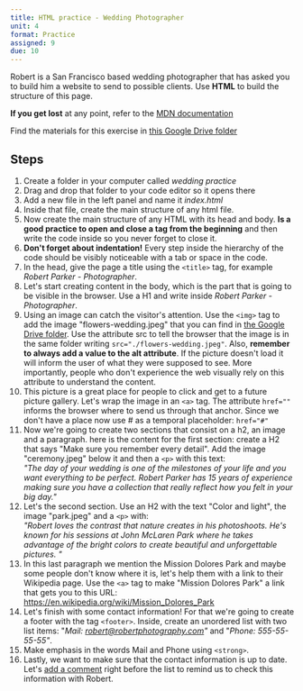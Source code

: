 ```yaml
---
title: HTML practice - Wedding Photographer
unit: 4
format: Practice
assigned: 9
due: 10
---
```

Robert is a San Francisco based wedding photographer that has asked you to build him a website to send to possible clients. Use **HTML** to build the structure of this page.

**If you get lost** at any point, refer to the [MDN documentation](https://developer.mozilla.org/en-US/) 

Find the materials for this exercise in [this Google Drive folder](https://drive.google.com/drive/u/0/folders/1B3biYboD83MUOI_HFB35ag9NrWzxJv1Q)

## Steps

1. Create a folder in your computer called _wedding practice_
2. Drag and drop that folder to your code editor so it opens there
3. Add a new file in the left panel and name it _index.html_ 
4. Inside that file, create the main structure of any html file.
5. Now create the main structure of any HTML with its head and body. **Is a good practice to open and close a tag from the beginning** and then write the code inside so you never forget to close it.
6. **Don't forget about indentation!** Every step inside the hierarchy of the code should be visibly noticeable with a tab or space in the code.
7. In the head, give the page a title using the `<title>` tag, for example _Robert Parker - Photographer_.
8. Let's start creating content in the body, which is the part that is going to be visible in the browser. Use a H1 and write inside _Robert Parker - Photographer_.
9. Using an image can catch the visitor's attention. Use the `<img>` tag to add the image "flowers-wedding.jpeg" that you can find in [the Google Drive folder](https://drive.google.com/drive/u/0/folders/1B3biYboD83MUOI_HFB35ag9NrWzxJv1Q). Use the attribute src to tell the browser that the image is in the same folder writing `src="./flowers-wedding.jpeg"`. Also, **remember to always add a value to the alt attribute**. If the picture doesn't load it will inform the user of what they were supposed to see. More importantly, people who don't experience the web visually rely on this attribute to understand the content.
10. This picture is a great place for people to click and get to a future picture gallery. Let's wrap the image in an `<a>` tag. The attribute `href=""` informs the browser where to send us through that anchor. Since we don't have a place now use # as a temporal placeholder: `href="#"`
11. Now we're going to create two sections that consist on a h2, an image and a paragraph. here is the content for the first section: create a H2 that says "Make sure you remember every detail". Add the image "ceremony.jpeg" below it and then a `<p>` with this text:\
    _"The day of your wedding is one of the milestones of your life and you want everything to be perfect. Robert Parker has 15 years of experience making sure you have a collection that really reflect how you felt in your big day."_
12. Let's the second section. Use an H2 with the text "Color and light", the image "park.jpeg" and a `<p>` with:\
    _"Robert loves the contrast that nature creates in his photoshoots. He's known for his sessions at John McLaren Park where he takes advantage of the bright colors to create beautiful and unforgettable pictures. "_
13. In this last paragraph we mention the Mission Dolores Park and maybe some people don't know where it is, let's help them with a link to their Wikipedia page. Use the `<a>` tag to make "Mission Dolores Park" a link that gets you to this URL: <https://en.wikipedia.org/wiki/Mission_Dolores_Park>
14. Let's finish with some contact information! For that we're going to create a footer with the tag `<footer>`. Inside, create an unordered list with two list items: "_Mail: robert@robertphotography.com"_ and "_Phone: 555-55-55-55"_.
15. Make emphasis in the words Mail and Phone using `<strong>`.
16. Lastly, we want to make sure that the contact information is up to date. Let's [add a comment](https://developer.mozilla.org/en-US/docs/Learn/HTML/Introduction_to_HTML/Getting_started#HTML_comments) right before the list to remind us to check this information with Robert.
